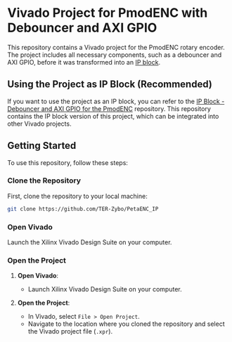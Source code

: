 # Vivado Project for PmodENC with Debouncer and AXI GPIO

This repository contains a Vivado project for the PmodENC rotary encoder. The project includes all necessary components, such as a debouncer and AXI GPIO, before it was transformed into an [IP block](https://github.com/TER-Zybo/PetaENC_IP).

## Using the Project as IP Block (Recommended)

If you want to use the project as an IP block, you can refer to the [IP Block - Debouncer and AXI GPIO for the PmodENC](https://github.com/TER-Zybo/PetaENC_IP) repository. This repository contains the IP block version of this project, which can be integrated into other Vivado projects. 

## Getting Started

To use this repository, follow these steps:

### Clone the Repository

First, clone the repository to your local machine:

```sh
git clone https://github.com/TER-Zybo/PetaENC_IP
```

### Open Vivado

Launch the Xilinx Vivado Design Suite on your computer.

### Open the Project

1. **Open Vivado**:
   - Launch Xilinx Vivado Design Suite on your computer.

2. **Open the Project**:
   - In Vivado, select `File > Open Project`.
   - Navigate to the location where you cloned the repository and select the Vivado project file (`.xpr`).
